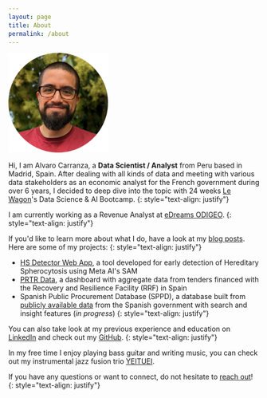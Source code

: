 ```yaml
---
layout: page
title: About
permalink: /about
---
```


<img src="/assets/img/profile.png" alt="profile-picture" width="200"/>

Hi, I am Alvaro Carranza, a **Data Scientist / Analyst** from Peru based in Madrid, Spain. After dealing with all kinds of data and meeting with various data stakeholders as an economic analyst for the French government during over 6 years, I decided to deep dive into the topic with 24 weeks <a href="https://www.lewagon.com/" target="_blank">Le Wagon</a>'s Data Science & AI Bootcamp.
{: style="text-align: justify"}

I am currently working as a Revenue Analyst at <a href="https://www.edreamsodigeo.com/" target="_blank">eDreams ODIGEO</a>.
{: style="text-align: justify"}

If you'd like to learn more about what I do, have a look at my [blog posts](/blog). Here are some of my projects:
{: style="text-align: justify"}
- <a href="https://hs-detector.streamlit.app" target="_blank">HS Detector Web App</a>, a tool developed for early detection of Hereditary Spherocytosis using Meta AI's SAM
- <a href="https://prtr-data.streamlit.app/" target="_blank">PRTR Data</a>, a dashboard with aggregate data from tenders financed with the Recovery and Resilience Facility (RRF) in Spain
- Spanish Public Procurement Database (SPPD), a database built from <a href="https://contrataciondelestado.es/wps/portal/!ut/p/b1/rY_LboMwFES_pR8Q-dqAgaV52-Lh1ECBDSJR2pIWqFBExN-XVNmm3XR2Ix3N0aAG1TvDxBoQ0ySoQs3YLf1bd-mnsfu89Ya2up-5bhARsJTmAYm9oqDRrRL0siH1hsCDMPh7oflBDM3VS1FKqngIwKPAiwtsQEjoHfhFUW-A2bLS3zNua5A5z5tEyCSXIcEAFJXjNA_bnxxVoLfqDHMSH7wsj_zLaocyTguyfnyt3nUC98yv8SJFOnKRVkKowwnjo43LYO-z5DhbC3u6Cx1lWczBDDLLd4AbJfVSMyEE9H8XptE0nNDQvL8qOcRGv2PfPi9FYw!!/dl4/d5/L2dJQSEvUUt3QS80SmtFL1o2X0JTODhBQjFBMDAzVTgwQTZRUUM5RDAyMDkz/?nID=Z6_4EOCCFH208S3D02LDUU6HH2082&cID=Z6_4EOCCFH208S3D02LDUU6HH2082" target="_blank">publicly available data</a> from the Spanish government with search and insight features (*in progress*)
{: style="text-align: justify"}

You can also take look at my previous experience and education on <a href="https://www.linkedin.com/in/alvaro-carranza/" target="_blank">LinkedIn</a> and check out my <a href="https://github.com/Alvaro2c" target="_blank">GitHub</a>.
{: style="text-align: justify"}

In my free time I enjoy playing bass guitar and writing music, you can check out my instrumental jazz fusion trio <a href="https://www.instagram.com/yeituei/" target="_blank">YEITUEI</a>.

If you have any questions or want to connect, do not hesitate to [reach out](mailto:alvarocarranzacarrion@gmail.com)!
{: style="text-align: justify"}
